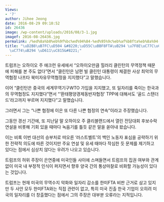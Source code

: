 ```yaml
---
Views:
- '7'
author: Jihee Jeong
date: 2016-08-29 09:10:52
id: 26436
image: /wp-content/uploads/2016/08/3-1.jpg
imagef: 2016-08-26436.jpg
permalink: /%ed%8a%b8%eb%9f%bc%ed%94%84-%ed%95%9c%eb%af%b8fta%eb%8a%94-%e7%be%8e%ec%9d%bc%ec%9e%90%eb%a6%ac-%ec%a3%bd%ec%9d%b4%eb%8a%94-%ed%98%91%ec%a0%95/
title: "\uD2B8\uB7FC\uD504 &#8220;\uD55C\uBBF8FTA\uB294 \u7F8E\uC77C\uC790\uB9AC \uC8FD\
  \uC774\uB294 \uD611\uC815&#8221;"
---
```


트럼프는 오하이오 주 애크런 유세에서 &#8220;오하이오만큼 힐러리 클린턴의 무역정책 때문에 피해를 본 주도 없다&#8221;면서 &#8220;클린턴은 남편 빌 클린턴 대통령이 체결한 사상 최악의 무역협정 나프타 북미자유무역협정을 지지했다&#8221;고 말했습니다.

이어 &#8220;클린턴은 중국의 세계무역기구WTO 가입을 지지했고, 또 일자리를 죽이는 한국과의 무역협정도 지지했다&#8221;면서 &#8220;&#8216;환태평양경제동반자협정&#8217; TPP에 대해서도 &#8216;골드 스탠더드&#8217;라고까지 부르며 지지했다&#8221;고 말했습니다.

그러면서 그는 &#8220;나쁜 협정에 이은 또 다른 나쁜 협정의 연속&#8221;이라고 주장했습니다.

그동안 경선 기간에, 또 지난달 말 오하이오 주 클리블랜드에서 열린 전당대회 후보수락 연설을 비롯해 기회 있을 때마다 녹음기를 틀듯 같은 말을 쏟아내 왔습니다.

이는 비록 이번 대선의 승부처로 떠오른 &#8216;러스트벨트&#8217;의 백인 노동자 표심을 공략하기 위한 전략적 의도에 따른 것이지만 주요 연설 및 유세 때마다 작심한 듯 문제를 제기하고 있다는 점에서 심상치 않다는 우려가 나오고 있습니다.

트럼프의 허위 주장이 은연중에 미국인들 사이에 스며들면서 트럼프의 집권 여부와 관계없이 미국 내 부정적 인식이 퍼지면서 향후 양국 간의 통상마찰로 비화할 가능성이 있다는 것입니다.

트럼프는 현재 미국의 무역수지 악화와 일자리 감소를 한미FTA 비판 근거로 삼고 있지만 두 사안 모두 한미FTA와는 직접 관련이 없고, 특히 미국 진출 한국 기업이 오히려 미국의 일자리를 더 창출했다는 점에서 그의 주장은 대부분 오류라는 지적입니다.

&nbsp;